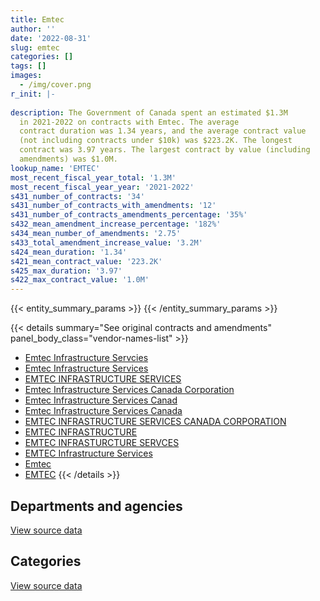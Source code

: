 ```yaml
---
title: Emtec
author: ''
date: '2022-08-31'
slug: emtec
categories: []
tags: []
images:
  - /img/cover.png
r_init: |-
  
description: The Government of Canada spent an estimated $1.3M
  in 2021-2022 on contracts with Emtec. The average
  contract duration was 1.34 years, and the average contract value
  (not including contracts under $10k) was $223.2K. The longest
  contract was 3.97 years. The largest contract by value (including
  amendments) was $1.0M.
lookup_name: 'EMTEC'
most_recent_fiscal_year_total: '1.3M'
most_recent_fiscal_year_year: '2021-2022'
s431_number_of_contracts: '34'
s431_number_of_contracts_with_amendments: '12'
s431_number_of_contracts_amendments_percentage: '35%'
s432_mean_amendment_increase_percentage: '182%'
s434_mean_number_of_amendments: '2.75'
s433_total_amendment_increase_value: '3.2M'
s424_mean_duration: '1.34'
s421_mean_contract_value: '223.2K'
s425_max_duration: '3.97'
s422_max_contract_value: '1.0M'
---
```


<script src="/rmarkdown-libs/htmlwidgets/htmlwidgets.js"></script>
<link href="/rmarkdown-libs/datatables-css/datatables-crosstalk.css" rel="stylesheet" />
<script src="/rmarkdown-libs/datatables-binding/datatables.js"></script>
<script src="/rmarkdown-libs/jquery/jquery-3.6.0.min.js"></script>
<link href="/rmarkdown-libs/dt-core-bootstrap/css/dataTables.bootstrap.min.css" rel="stylesheet" />
<link href="/rmarkdown-libs/dt-core-bootstrap/css/dataTables.bootstrap.extra.css" rel="stylesheet" />
<script src="/rmarkdown-libs/dt-core-bootstrap/js/jquery.dataTables.min.js"></script>
<script src="/rmarkdown-libs/dt-core-bootstrap/js/dataTables.bootstrap.min.js"></script>
<link href="/rmarkdown-libs/crosstalk/css/crosstalk.min.css" rel="stylesheet" />
<script src="/rmarkdown-libs/crosstalk/js/crosstalk.min.js"></script>
<script src="/rmarkdown-libs/htmlwidgets/htmlwidgets.js"></script>
<link href="/rmarkdown-libs/datatables-css/datatables-crosstalk.css" rel="stylesheet" />
<script src="/rmarkdown-libs/datatables-binding/datatables.js"></script>
<script src="/rmarkdown-libs/jquery/jquery-3.6.0.min.js"></script>
<link href="/rmarkdown-libs/dt-core-bootstrap/css/dataTables.bootstrap.min.css" rel="stylesheet" />
<link href="/rmarkdown-libs/dt-core-bootstrap/css/dataTables.bootstrap.extra.css" rel="stylesheet" />
<script src="/rmarkdown-libs/dt-core-bootstrap/js/jquery.dataTables.min.js"></script>
<script src="/rmarkdown-libs/dt-core-bootstrap/js/dataTables.bootstrap.min.js"></script>
<link href="/rmarkdown-libs/crosstalk/css/crosstalk.min.css" rel="stylesheet" />
<script src="/rmarkdown-libs/crosstalk/js/crosstalk.min.js"></script>

{{< entity_summary_params >}}
{{< /entity_summary_params >}}

{{< details summary="See original contracts and amendments" panel_body_class="vendor-names-list" >}}
- [Emtec Infrastructure Servcies](https://search.open.canada.ca/en/ct/?sort=contract_value_f%20desc&page=1&search_text=%22Emtec%20Infrastructure%20Servcies%22)
- [Emtec Infrastructure Services](https://search.open.canada.ca/en/ct/?sort=contract_value_f%20desc&page=1&search_text=%22Emtec%20Infrastructure%20Services%22)
- [EMTEC INFRASTRUCTURE SERVICES](https://search.open.canada.ca/en/ct/?sort=contract_value_f%20desc&page=1&search_text=%22EMTEC%20INFRASTRUCTURE%20SERVICES%22)
- [Emtec Infrastructure Services Canada Corporation](https://search.open.canada.ca/en/ct/?sort=contract_value_f%20desc&page=1&search_text=%22Emtec%20Infrastructure%20Services%20Canada%20Corporation%22)
- [Emtec Infrastructure Services Canad](https://search.open.canada.ca/en/ct/?sort=contract_value_f%20desc&page=1&search_text=%22Emtec%20Infrastructure%20Services%20Canad%22)
- [Emtec Infrastructure Services Canada](https://search.open.canada.ca/en/ct/?sort=contract_value_f%20desc&page=1&search_text=%22Emtec%20Infrastructure%20Services%20Canada%22)
- [EMTEC INFRASTRUCTURE SERVICES CANADA CORPORATION](https://search.open.canada.ca/en/ct/?sort=contract_value_f%20desc&page=1&search_text=%22EMTEC%20INFRASTRUCTURE%20SERVICES%20CANADA%20CORPORATION%22)
- [EMTEC INFRASTRUCTURE](https://search.open.canada.ca/en/ct/?sort=contract_value_f%20desc&page=1&search_text=%22EMTEC%20INFRASTRUCTURE%22)
- [EMTEC INFRASTURCTURE SERVCES](https://search.open.canada.ca/en/ct/?sort=contract_value_f%20desc&page=1&search_text=%22EMTEC%20INFRASTURCTURE%20SERVCES%22)
- [EMTEC Infrastructure Services](https://search.open.canada.ca/en/ct/?sort=contract_value_f%20desc&page=1&search_text=%22EMTEC%20Infrastructure%20Services%22)
- [Emtec](https://search.open.canada.ca/en/ct/?sort=contract_value_f%20desc&page=1&search_text=%22Emtec%22)
- [EMTEC](https://search.open.canada.ca/en/ct/?sort=contract_value_f%20desc&page=1&search_text=%22EMTEC%22)
{{< /details >}}

## Departments and agencies

<div id="htmlwidget-1" style="width:100%;height:auto;" class="datatables html-widget"></div>
<script type="application/json" data-for="htmlwidget-1">{"x":{"style":"bootstrap","filter":"none","vertical":false,"data":[["<a href=\"/departments/aandc-aadnc/\">Crown-Indigenous Relations and Northern Affairs Canada<\/a>","<a href=\"/departments/cfia-acia/\">Canadian Food Inspection Agency<\/a>","<a href=\"/departments/cic/\">Immigration, Refugees and Citizenship Canada<\/a>","<a href=\"/departments/cra-arc/\">Canada Revenue Agency<\/a>","<a href=\"/departments/csa-asc/\">Canadian Space Agency<\/a>","<a href=\"/departments/dfatd-maecd/\">Global Affairs Canada<\/a>","<a href=\"/departments/dnd-mdn/\">National Defence<\/a>","<a href=\"/departments/pch/\">Canadian Heritage<\/a>"],[95326.37,26044.98,260691.97,null,32594.05,618346.98,17615.38,72154.43],[96184.95,72969.78,243679.08,180622.27,32875.19,860393.17,2719.06,46533.96],[null,null,null,366261.83,117711.62,910847.3,null,18240.55],[null,null,null,183632.64,null,1117809.85,null,18240.55]],"container":"<table class=\"table table-striped table-hover row-border order-column display\">\n  <thead>\n    <tr>\n      <th>Department<\/th>\n      <th>2018-2019<\/th>\n      <th>2019-2020<\/th>\n      <th>2020-2021<\/th>\n      <th>2021-2022<\/th>\n    <\/tr>\n  <\/thead>\n<\/table>","options":{"order":[[4,"desc"]],"pageLength":10,"autoWidth":true,"columnDefs":[{"targets":1,"render":"function(data, type, row, meta) {\n    return type !== 'display' ? data : DTWidget.formatCurrency(data, \"$\", 2, 3, \",\", \".\", true, null);\n  }"},{"targets":2,"render":"function(data, type, row, meta) {\n    return type !== 'display' ? data : DTWidget.formatCurrency(data, \"$\", 2, 3, \",\", \".\", true, null);\n  }"},{"targets":3,"render":"function(data, type, row, meta) {\n    return type !== 'display' ? data : DTWidget.formatCurrency(data, \"$\", 2, 3, \",\", \".\", true, null);\n  }"},{"targets":4,"render":"function(data, type, row, meta) {\n    return type !== 'display' ? data : DTWidget.formatCurrency(data, \"$\", 2, 3, \",\", \".\", true, null);\n  }"},{"width":"16%","targets":[1,2,3,4]},{"className":"dt-right","targets":[1,2,3,4]}],"orderClasses":false}},"evals":["options.columnDefs.0.render","options.columnDefs.1.render","options.columnDefs.2.render","options.columnDefs.3.render"],"jsHooks":[]}</script>
<p class="text-right">
<a href="https://github.com/GoC-Spending/contracts-data/tree/main/data/out/vendors/emtec/summary_by_fiscal_year_by_department.csv" class="source-data-link btn btn-link">View source data</a>
</p>

## Categories

<div id="htmlwidget-2" style="width:100%;height:auto;" class="datatables html-widget"></div>
<script type="application/json" data-for="htmlwidget-2">{"x":{"style":"bootstrap","filter":"none","vertical":false,"data":[["<a href=\"/categories/defence/\">Defence<\/a>","<a href=\"/categories/professional_services/\">Professional services<\/a>","<a href=\"/categories/information_technology/\">Information technology<\/a>"],[17615.38,null,1105158.77],[2719.06,24408,1508850.4],[null,null,1413061.3],[null,null,1319683.05]],"container":"<table class=\"table table-striped table-hover row-border order-column display\">\n  <thead>\n    <tr>\n      <th>Category<\/th>\n      <th>2018-2019<\/th>\n      <th>2019-2020<\/th>\n      <th>2020-2021<\/th>\n      <th>2021-2022<\/th>\n    <\/tr>\n  <\/thead>\n<\/table>","options":{"order":[[4,"desc"]],"dom":"t","pageLength":30,"autoWidth":true,"columnDefs":[{"targets":1,"render":"function(data, type, row, meta) {\n    return type !== 'display' ? data : DTWidget.formatCurrency(data, \"$\", 2, 3, \",\", \".\", true, null);\n  }"},{"targets":2,"render":"function(data, type, row, meta) {\n    return type !== 'display' ? data : DTWidget.formatCurrency(data, \"$\", 2, 3, \",\", \".\", true, null);\n  }"},{"targets":3,"render":"function(data, type, row, meta) {\n    return type !== 'display' ? data : DTWidget.formatCurrency(data, \"$\", 2, 3, \",\", \".\", true, null);\n  }"},{"targets":4,"render":"function(data, type, row, meta) {\n    return type !== 'display' ? data : DTWidget.formatCurrency(data, \"$\", 2, 3, \",\", \".\", true, null);\n  }"},{"width":"16%","targets":[1,2,3,4]},{"className":"dt-right","targets":[1,2,3,4]}],"orderClasses":false,"lengthMenu":[10,25,30,50,100]}},"evals":["options.columnDefs.0.render","options.columnDefs.1.render","options.columnDefs.2.render","options.columnDefs.3.render"],"jsHooks":[]}</script>
<p class="text-right">
<a href="https://github.com/GoC-Spending/contracts-data/tree/main/data/out/vendors/emtec/summary_by_fiscal_year_by_category.csv" class="source-data-link btn btn-link">View source data</a>
</p>

